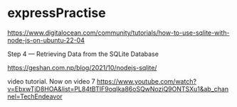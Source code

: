 # expressPractise

https://www.digitalocean.com/community/tutorials/how-to-use-sqlite-with-node-js-on-ubuntu-22-04

Step 4 — Retrieving Data from the SQLite Database

https://geshan.com.np/blog/2021/10/nodejs-sqlite/

video tutorial. Now on video 7
https://www.youtube.com/watch?v=EbxwTjD8HOA&list=PL84tBTIF9oqIka86oSQwNoziQ9ONTSXu1&ab_channel=TechEndeavor